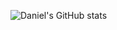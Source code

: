 ![Daniel's GitHub stats](https://github-readme-stats.vercel.app/api?username=raineion&show_icons=true&theme=dark)
